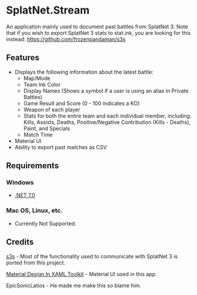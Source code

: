 # SplatNet.Stream

An application mainly used to document past battles from SplatNet 3. Note that if you wish to export SplatNet 3 stats to stat.ink, you are looking for this instead: https://github.com/frozenpandaman/s3s

## Features
- Displays the following information about the latest battle:
  - Map/Mode
  - Team Ink Color
  - Display Names (Shows a symbol if a user is using an alias in Private Battles)
  - Game Result and Score (0 - 100 indicates a KO)
  - Weapon of each player
  - Stats for both the entire team and each individual member, including: Kills, Assists, Deaths, Positive/Negative Contribution (Kills - Deaths), Paint, and Specials
  - Match Time
- Material UI
- Ability to export past matches as CSV

## Requirements
### Windows
- [.NET 7.0](https://dotnet.microsoft.com/en-us/download/dotnet/7.0)
### Mac OS, Linux, etc.
- Currently Not Supported.

## Credits
[s3s](https://github.com/frozenpandaman/s3s) - Most of the functionality used to communicate with SplatNet 3 is ported from this project.

[Material Design In XAML Toolkit](https://github.com/MaterialDesignInXAML/MaterialDesignInXamlToolkit) - Material UI used in this app.

EpicSonicLatios - He made me make this so blame him.
